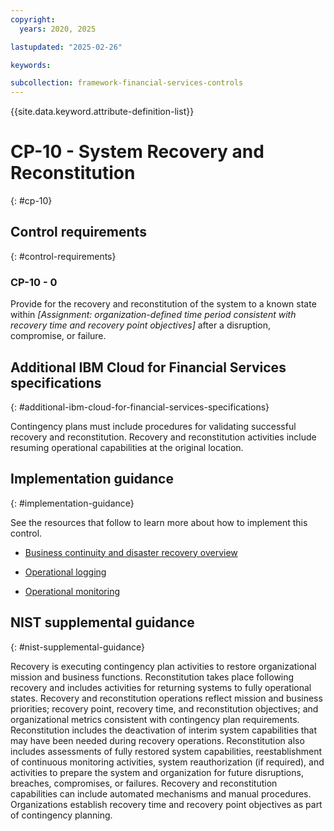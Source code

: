 ```yaml
---
copyright:
  years: 2020, 2025

lastupdated: "2025-02-26"

keywords:

subcollection: framework-financial-services-controls
---
```


{{site.data.keyword.attribute-definition-list}}

# CP-10 - System Recovery and Reconstitution
{: #cp-10}

## Control requirements
{: #control-requirements}



### CP-10 - 0


Provide for the recovery and reconstitution of the system to a known state within _[Assignment: organization-defined time period consistent with recovery time and recovery point objectives]_ after a disruption, compromise, or failure.






## Additional IBM Cloud for Financial Services specifications
{: #additional-ibm-cloud-for-financial-services-specifications}

Contingency plans must include procedures for validating successful recovery and reconstitution.  Recovery and reconstitution activities include resuming operational capabilities at the original location.     




## Implementation guidance
{: #implementation-guidance}

See the resources that follow to learn more about how to implement this control.


- [Business continuity and disaster recovery overview](/docs/framework-financial-services?topic=framework-financial-services-shared-bcdr)


- [Operational logging](/docs/framework-financial-services?topic=framework-financial-services-shared-logging-operational)


- [Operational monitoring](/docs/framework-financial-services?topic=framework-financial-services-shared-monitoring-operational)






## NIST supplemental guidance
{: #nist-supplemental-guidance}

Recovery is executing contingency plan activities to restore organizational mission and business functions. Reconstitution takes place following recovery and includes activities for returning systems to fully operational states. Recovery and reconstitution operations reflect mission and business priorities; recovery point, recovery time, and reconstitution objectives; and organizational metrics consistent with contingency plan requirements. Reconstitution includes the deactivation of interim system capabilities that may have been needed during recovery operations. Reconstitution also includes assessments of fully restored system capabilities, reestablishment of continuous monitoring activities, system reauthorization (if required), and activities to prepare the system and organization for future disruptions, breaches, compromises, or failures. Recovery and reconstitution capabilities can include automated mechanisms and manual procedures. Organizations establish recovery time and recovery point objectives as part of contingency planning.
